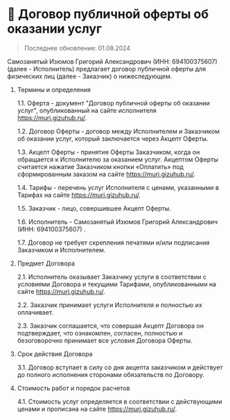 # 💸 Договор публичной оферты об оказании услуг
> Последнее обновление: 01.08.2024

Самозанятый Изюмов Григорий Александрович (ИНН: 694100375607) (далее - Исполнитель) предлагает договор публичной оферты для физических лиц (далее - Заказчик) о нижеследующем.

1. Термины и определения

    1.1. Оферта - документ "Договор публичной оферты об оказании услуг", опубликованный на сайте исполнителя https://muri.gizuhub.ru/.

    1.2. Договор Оферты - договор между Исполнителем и Заказчиком об оказании услуг, который заключается через Акцепт Оферты.

    1.3. Акцепт Оферты - принятие Оферты Заказчиком, когда он обращается к Исполнителю за оказанием услуг. Акцептом Оферты считается нажатие Заказчиком кнопки «Оплатить» под сформированным заказом на сайте https://muri.gizuhub.ru/.

    1.4. Тарифы - перечень услуг Исполнителя с ценами, указанными в Тарифах на сайте https://muri.gizuhub.ru/.

    1.5. Заказчик - лицо, совершившее Акцепт Оферты.

    1.6. Исполнитель - Самозанятый Изюмов Григорий Александрович (ИНН: 694100375607) .

    1.7. Договор не требует скрепления печатями и/или подписания Заказчиком и Исполнителем.

2. Предмет Договора

    2.1. Исполнитель оказывает Заказчику услуги в соответствии с условиями Договора и текущими Тарифами, опубликованными на сайте https://muri.gizuhub.ru/.

    2.2. Заказчик принимает услуги Исполнителя и полностью их оплачивает.

    2.3. Заказчик соглашается, что совершая Акцепт Договора он подтверждает, что ознакомлен, согласен, полностью и безоговорочно принимает все условия Договора Оферты.

3. Срок действия Договора

    3.1. Договор вступает в силу со дня акцепта заказчиком и действует до полного исполнения сторонами обязательств по Договору.

4. Стоимость работ и порядок расчетов

    4.1. Стоимость услуг определяется в соответствии с действующими ценами и прописана на сайте https://muri.gizuhub.ru/.
